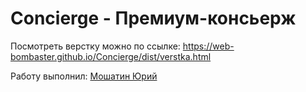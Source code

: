 # Concierge - Премиум-консьерж

Посмотреть верстку можно по ссылке: https://web-bombaster.github.io/Concierge/dist/verstka.html

Работу выполнил: [Мошатин Юрий](https://vk.com/moshatin)